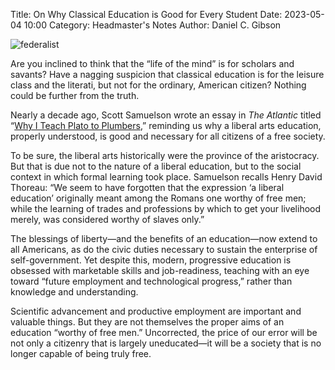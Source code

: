 Title: On Why Classical Education is Good for Every Student
Date: 2023-05-04 10:00 
Category: Headmaster's Notes
Author: Daniel C. Gibson


![federalist]({attach}images/2023-05-04.png)


Are you inclined to think that the “life of the mind” is for scholars and savants? Have a nagging suspicion that classical education is for the leisure class and the literati, but not for the ordinary, American citizen? Nothing could be further from the truth. 

Nearly a decade ago, Scott Samuelson wrote an essay in *The Atlantic* titled “[Why I Teach Plato to Plumbers](https://www.theatlantic.com/education/archive/2014/04/plato-to-plumbers/361373/),” reminding us why a liberal arts education, properly understood, is good and necessary for all citizens of a free society.

To be sure, the liberal arts historically were the province of the aristocracy. But that is due not to the nature of a liberal education, but to the social context in which formal learning took place. Samuelson recalls Henry David Thoreau: “We seem to have forgotten that the expression ‘a liberal education’ originally meant among the Romans one worthy of free men; while the learning of trades and professions by which to get your livelihood merely, was considered worthy of slaves only.”

The blessings of liberty—and the benefits of an education—now extend to all Americans, as do the civic duties necessary to sustain the enterprise of self-government. Yet despite this, modern, progressive education is obsessed with marketable skills and job-readiness, teaching with an eye toward “future employment and technological progress,” rather than knowledge and understanding.

Scientific advancement and productive employment are important and valuable things. But they are not themselves the proper aims of an education “worthy of free men.” Uncorrected, the price of our error will be not only a citizenry that is largely uneducated—it will be a society that is no longer capable of being truly free.